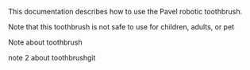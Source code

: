 This documentation describes how to use the Pavel robotic
toothbrush.

Note that this toothbrush is not safe to use for children,
adults, or pet

Note about toothbrush

note 2 about toothbrushgit